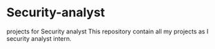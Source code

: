 # Security-analyst
projects for Security analyst
This repository contain all my projects as I security analyst intern.
